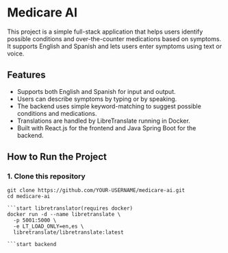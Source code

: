 # Medicare AI

This project is a simple full-stack application that helps users identify possible conditions and over-the-counter medications based on symptoms. It supports English and Spanish and lets users enter symptoms using text or voice.

## Features

- Supports both English and Spanish for input and output.
- Users can describe symptoms by typing or by speaking.
- The backend uses simple keyword-matching to suggest possible conditions and medications.
- Translations are handled by LibreTranslate running in Docker.
- Built with React.js for the frontend and Java Spring Boot for the backend.

## How to Run the Project

### 1. Clone this repository

```bash/terminal
git clone https://github.com/YOUR-USERNAME/medicare-ai.git
cd medicare-ai

```start libretranslator(requires docker)
docker run -d --name libretranslate \
  -p 5001:5000 \
  -e LT_LOAD_ONLY=en,es \
  libretranslate/libretranslate:latest

```start backend
